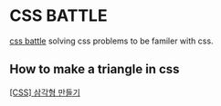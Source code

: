 # CSS BATTLE
[css battle](https://cssbattle.dev/)
solving css problems to be familer with css.

## How to make a triangle in css
[[CSS] 삼각형 만들기](https://arthur.tistory.com/4)